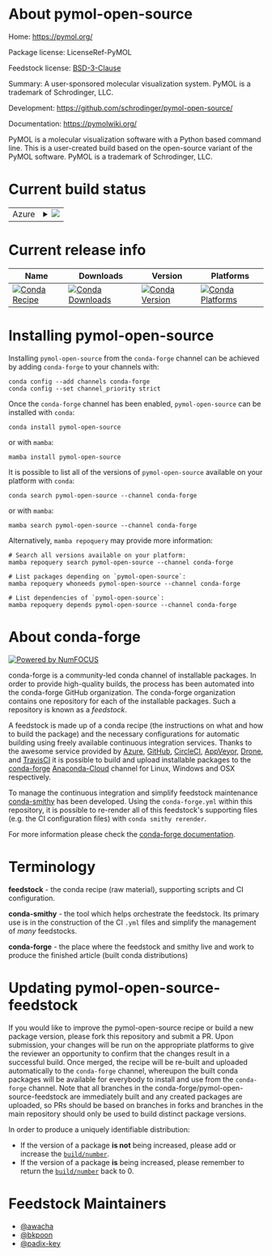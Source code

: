 About pymol-open-source
=======================

Home: https://pymol.org/

Package license: LicenseRef-PyMOL

Feedstock license: [BSD-3-Clause](https://github.com/conda-forge/pymol-open-source-feedstock/blob/main/LICENSE.txt)

Summary: A user-sponsored molecular visualization system. PyMOL is a trademark of Schrodinger, LLC.

Development: https://github.com/schrodinger/pymol-open-source/

Documentation: https://pymolwiki.org/

PyMOL is a molecular visualization software with a Python based command line.
This is a user-created build based on the open-source variant of the PyMOL software.
PyMOL is a trademark of Schrodinger, LLC.


Current build status
====================


<table>
    
  <tr>
    <td>Azure</td>
    <td>
      <details>
        <summary>
          <a href="https://dev.azure.com/conda-forge/feedstock-builds/_build/latest?definitionId=11651&branchName=main">
            <img src="https://dev.azure.com/conda-forge/feedstock-builds/_apis/build/status/pymol-open-source-feedstock?branchName=main">
          </a>
        </summary>
        <table>
          <thead><tr><th>Variant</th><th>Status</th></tr></thead>
          <tbody><tr>
              <td>linux_64_python3.7.____cpython</td>
              <td>
                <a href="https://dev.azure.com/conda-forge/feedstock-builds/_build/latest?definitionId=11651&branchName=main">
                  <img src="https://dev.azure.com/conda-forge/feedstock-builds/_apis/build/status/pymol-open-source-feedstock?branchName=main&jobName=linux&configuration=linux_64_python3.7.____cpython" alt="variant">
                </a>
              </td>
            </tr><tr>
              <td>linux_64_python3.8.____cpython</td>
              <td>
                <a href="https://dev.azure.com/conda-forge/feedstock-builds/_build/latest?definitionId=11651&branchName=main">
                  <img src="https://dev.azure.com/conda-forge/feedstock-builds/_apis/build/status/pymol-open-source-feedstock?branchName=main&jobName=linux&configuration=linux_64_python3.8.____cpython" alt="variant">
                </a>
              </td>
            </tr><tr>
              <td>linux_64_python3.9.____cpython</td>
              <td>
                <a href="https://dev.azure.com/conda-forge/feedstock-builds/_build/latest?definitionId=11651&branchName=main">
                  <img src="https://dev.azure.com/conda-forge/feedstock-builds/_apis/build/status/pymol-open-source-feedstock?branchName=main&jobName=linux&configuration=linux_64_python3.9.____cpython" alt="variant">
                </a>
              </td>
            </tr><tr>
              <td>osx_64_python3.7.____cpython</td>
              <td>
                <a href="https://dev.azure.com/conda-forge/feedstock-builds/_build/latest?definitionId=11651&branchName=main">
                  <img src="https://dev.azure.com/conda-forge/feedstock-builds/_apis/build/status/pymol-open-source-feedstock?branchName=main&jobName=osx&configuration=osx_64_python3.7.____cpython" alt="variant">
                </a>
              </td>
            </tr><tr>
              <td>osx_64_python3.8.____cpython</td>
              <td>
                <a href="https://dev.azure.com/conda-forge/feedstock-builds/_build/latest?definitionId=11651&branchName=main">
                  <img src="https://dev.azure.com/conda-forge/feedstock-builds/_apis/build/status/pymol-open-source-feedstock?branchName=main&jobName=osx&configuration=osx_64_python3.8.____cpython" alt="variant">
                </a>
              </td>
            </tr><tr>
              <td>osx_64_python3.9.____cpython</td>
              <td>
                <a href="https://dev.azure.com/conda-forge/feedstock-builds/_build/latest?definitionId=11651&branchName=main">
                  <img src="https://dev.azure.com/conda-forge/feedstock-builds/_apis/build/status/pymol-open-source-feedstock?branchName=main&jobName=osx&configuration=osx_64_python3.9.____cpython" alt="variant">
                </a>
              </td>
            </tr><tr>
              <td>win_64_python3.7.____cpython</td>
              <td>
                <a href="https://dev.azure.com/conda-forge/feedstock-builds/_build/latest?definitionId=11651&branchName=main">
                  <img src="https://dev.azure.com/conda-forge/feedstock-builds/_apis/build/status/pymol-open-source-feedstock?branchName=main&jobName=win&configuration=win_64_python3.7.____cpython" alt="variant">
                </a>
              </td>
            </tr><tr>
              <td>win_64_python3.8.____cpython</td>
              <td>
                <a href="https://dev.azure.com/conda-forge/feedstock-builds/_build/latest?definitionId=11651&branchName=main">
                  <img src="https://dev.azure.com/conda-forge/feedstock-builds/_apis/build/status/pymol-open-source-feedstock?branchName=main&jobName=win&configuration=win_64_python3.8.____cpython" alt="variant">
                </a>
              </td>
            </tr><tr>
              <td>win_64_python3.9.____cpython</td>
              <td>
                <a href="https://dev.azure.com/conda-forge/feedstock-builds/_build/latest?definitionId=11651&branchName=main">
                  <img src="https://dev.azure.com/conda-forge/feedstock-builds/_apis/build/status/pymol-open-source-feedstock?branchName=main&jobName=win&configuration=win_64_python3.9.____cpython" alt="variant">
                </a>
              </td>
            </tr>
          </tbody>
        </table>
      </details>
    </td>
  </tr>
</table>

Current release info
====================

| Name | Downloads | Version | Platforms |
| --- | --- | --- | --- |
| [![Conda Recipe](https://img.shields.io/badge/recipe-pymol--open--source-green.svg)](https://anaconda.org/conda-forge/pymol-open-source) | [![Conda Downloads](https://img.shields.io/conda/dn/conda-forge/pymol-open-source.svg)](https://anaconda.org/conda-forge/pymol-open-source) | [![Conda Version](https://img.shields.io/conda/vn/conda-forge/pymol-open-source.svg)](https://anaconda.org/conda-forge/pymol-open-source) | [![Conda Platforms](https://img.shields.io/conda/pn/conda-forge/pymol-open-source.svg)](https://anaconda.org/conda-forge/pymol-open-source) |

Installing pymol-open-source
============================

Installing `pymol-open-source` from the `conda-forge` channel can be achieved by adding `conda-forge` to your channels with:

```
conda config --add channels conda-forge
conda config --set channel_priority strict
```

Once the `conda-forge` channel has been enabled, `pymol-open-source` can be installed with `conda`:

```
conda install pymol-open-source
```

or with `mamba`:

```
mamba install pymol-open-source
```

It is possible to list all of the versions of `pymol-open-source` available on your platform with `conda`:

```
conda search pymol-open-source --channel conda-forge
```

or with `mamba`:

```
mamba search pymol-open-source --channel conda-forge
```

Alternatively, `mamba repoquery` may provide more information:

```
# Search all versions available on your platform:
mamba repoquery search pymol-open-source --channel conda-forge

# List packages depending on `pymol-open-source`:
mamba repoquery whoneeds pymol-open-source --channel conda-forge

# List dependencies of `pymol-open-source`:
mamba repoquery depends pymol-open-source --channel conda-forge
```


About conda-forge
=================

[![Powered by
NumFOCUS](https://img.shields.io/badge/powered%20by-NumFOCUS-orange.svg?style=flat&colorA=E1523D&colorB=007D8A)](https://numfocus.org)

conda-forge is a community-led conda channel of installable packages.
In order to provide high-quality builds, the process has been automated into the
conda-forge GitHub organization. The conda-forge organization contains one repository
for each of the installable packages. Such a repository is known as a *feedstock*.

A feedstock is made up of a conda recipe (the instructions on what and how to build
the package) and the necessary configurations for automatic building using freely
available continuous integration services. Thanks to the awesome service provided by
[Azure](https://azure.microsoft.com/en-us/services/devops/), [GitHub](https://github.com/),
[CircleCI](https://circleci.com/), [AppVeyor](https://www.appveyor.com/),
[Drone](https://cloud.drone.io/welcome), and [TravisCI](https://travis-ci.com/)
it is possible to build and upload installable packages to the
[conda-forge](https://anaconda.org/conda-forge) [Anaconda-Cloud](https://anaconda.org/)
channel for Linux, Windows and OSX respectively.

To manage the continuous integration and simplify feedstock maintenance
[conda-smithy](https://github.com/conda-forge/conda-smithy) has been developed.
Using the ``conda-forge.yml`` within this repository, it is possible to re-render all of
this feedstock's supporting files (e.g. the CI configuration files) with ``conda smithy rerender``.

For more information please check the [conda-forge documentation](https://conda-forge.org/docs/).

Terminology
===========

**feedstock** - the conda recipe (raw material), supporting scripts and CI configuration.

**conda-smithy** - the tool which helps orchestrate the feedstock.
                   Its primary use is in the construction of the CI ``.yml`` files
                   and simplify the management of *many* feedstocks.

**conda-forge** - the place where the feedstock and smithy live and work to
                  produce the finished article (built conda distributions)


Updating pymol-open-source-feedstock
====================================

If you would like to improve the pymol-open-source recipe or build a new
package version, please fork this repository and submit a PR. Upon submission,
your changes will be run on the appropriate platforms to give the reviewer an
opportunity to confirm that the changes result in a successful build. Once
merged, the recipe will be re-built and uploaded automatically to the
`conda-forge` channel, whereupon the built conda packages will be available for
everybody to install and use from the `conda-forge` channel.
Note that all branches in the conda-forge/pymol-open-source-feedstock are
immediately built and any created packages are uploaded, so PRs should be based
on branches in forks and branches in the main repository should only be used to
build distinct package versions.

In order to produce a uniquely identifiable distribution:
 * If the version of a package **is not** being increased, please add or increase
   the [``build/number``](https://docs.conda.io/projects/conda-build/en/latest/resources/define-metadata.html#build-number-and-string).
 * If the version of a package **is** being increased, please remember to return
   the [``build/number``](https://docs.conda.io/projects/conda-build/en/latest/resources/define-metadata.html#build-number-and-string)
   back to 0.

Feedstock Maintainers
=====================

* [@awacha](https://github.com/awacha/)
* [@bkpoon](https://github.com/bkpoon/)
* [@padix-key](https://github.com/padix-key/)

